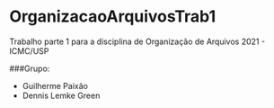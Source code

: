 # OrganizacaoArquivosTrab1

Trabalho parte 1 para a disciplina de Organização de Arquivos 2021 - ICMC/USP

###Grupo:
* Guilherme Paixão
* Dennis Lemke Green